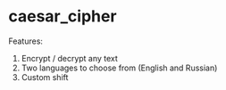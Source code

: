 # caesar_cipher

Features:
1. Encrypt / decrypt any text
2. Two languages to choose from (English and Russian)
3. Custom shift
